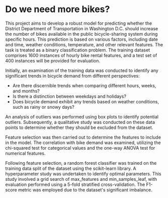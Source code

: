 # Do we need more bikes?
This project aims to develop a robust model for predicting whether the District Department of Transportation in Washington D.C. should increase the number of bikes available in the public bicycle-sharing system during specific hours. This prediction is based on various factors, including date and time, weather conditions, temperature, and other relevant features. The task is treated as a binary classification problem. The training dataset comprises 1600 instances of hourly bike rental features, and a test set of 400 instances will be provided for evaluation.

Initially, an examination of the training data was conducted to identify any significant trends in bicycle demand from different perspectives:
- Are there discernible trends when comparing different hours, weeks, and months?
- Is there a distinction between weekdays and holidays?
- Does bicycle demand exhibit any trends based on weather conditions, such as rainy or snowy days?

An analysis of outliers was performed using box plots to identify potential outliers. Subsequently, a qualitative study was conducted on these data points to determine whether they should be excluded from the dataset.

Feature selection was then carried out to determine the features to include in the model. The correlation with bike demand was examined, utilizing the chi-squared test for categorical values and the one-way ANOVA test for numerical features.

Following feature selection, a random forest classifier was trained on the training data split of the dataset using the scikit-learn library. A hyperparameter study was undertaken to identify optimal parameters. This study involved a grid search of max_features and min_samples_leaf, with evaluation performed using a 5-fold stratified cross-validation. The F1-score metric was employed due to the dataset's significant imbalance.
